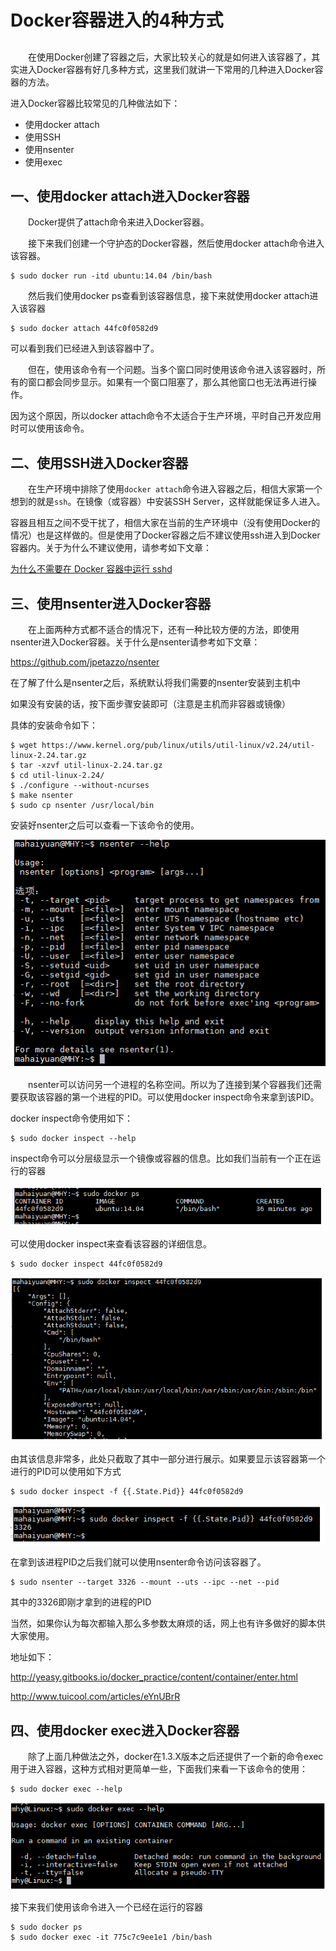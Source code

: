 # Docker容器进入的4种方式

## 

　　在使用Docker创建了容器之后，大家比较关心的就是如何进入该容器了，其实进入Docker容器有好几多种方式，这里我们就讲一下常用的几种进入Docker容器的方法。

进入Docker容器比较常见的几种做法如下：

- 使用docker attach
- 使用SSH
- 使用nsenter
- 使用exec

## 一、使用docker attach进入Docker容器

　　Docker提供了attach命令来进入Docker容器。

　　接下来我们创建一个守护态的Docker容器，然后使用docker attach命令进入该容器。

```
$ sudo docker run -itd ubuntu:14.04 /bin/bash 
```

　　然后我们使用docker ps查看到该容器信息，接下来就使用docker attach进入该容器

```
$ sudo docker attach 44fc0f0582d9
```

可以看到我们已经进入到该容器中了。

　　但在，使用该命令有一个问题。当多个窗口同时使用该命令进入该容器时，所有的窗口都会同步显示。如果有一个窗口阻塞了，那么其他窗口也无法再进行操作。

因为这个原因，所以docker attach命令不太适合于生产环境，平时自己开发应用时可以使用该命令。

## 二、使用SSH进入Docker容器

　　在生产环境中排除了使用`docker attach`命令进入容器之后，相信大家第一个想到的就是`ssh`。在镜像（或容器）中安装SSH Server，这样就能保证多人进入。

容器且相互之间不受干扰了，相信大家在当前的生产环境中（没有使用Docker的情况）也是这样做的。但是使用了Docker容器之后不建议使用ssh进入到Docker容器内。关于为什么不建议使用，请参考如下文章：

[为什么不需要在 Docker 容器中运行 sshd](http://www.oschina.net/translate/why-you-dont-need-to-run-sshd-in-docker?cmp)

## 三、使用nsenter进入Docker容器

　　在上面两种方式都不适合的情况下，还有一种比较方便的方法，即使用nsenter进入Docker容器。关于什么是nsenter请参考如下文章：

https://github.com/jpetazzo/nsenter

在了解了什么是nsenter之后，系统默认将我们需要的nsenter安装到主机中

如果没有安装的话，按下面步骤安装即可（注意是主机而非容器或镜像）

具体的安装命令如下：

```
$ wget https://www.kernel.org/pub/linux/utils/util-linux/v2.24/util-linux-2.24.tar.gz 
$ tar -xzvf util-linux-2.24.tar.gz 
$ cd util-linux-2.24/ 
$ ./configure --without-ncurses 
$ make nsenter 
$ sudo cp nsenter /usr/local/bin 
```

安装好nsenter之后可以查看一下该命令的使用。

![img](Docker容器进入的4种方式.assets/1029743-20170207155548994-360868860.png)

　　nsenter可以访问另一个进程的名称空间。所以为了连接到某个容器我们还需要获取该容器的第一个进程的PID。可以使用docker inspect命令来拿到该PID。

docker inspect命令使用如下：

```
$ sudo docker inspect --help
```

inspect命令可以分层级显示一个镜像或容器的信息。比如我们当前有一个正在运行的容器

![img](Docker容器进入的4种方式.assets/1029743-20170207155634916-549219563.png)

可以使用docker inspect来查看该容器的详细信息。

```
$ sudo docker inspect 44fc0f0582d9 
```

![img](Docker容器进入的4种方式.assets/1029743-20170207155716994-2125290004.png)

由其该信息非常多，此处只截取了其中一部分进行展示。如果要显示该容器第一个进行的PID可以使用如下方式

```
$ sudo docker inspect -f {{.State.Pid}} 44fc0f0582d9 
```

![img](Docker容器进入的4种方式.assets/1029743-20170207155822526-1845778456.png)

在拿到该进程PID之后我们就可以使用nsenter命令访问该容器了。

```
$ sudo nsenter --target 3326 --mount --uts --ipc --net --pid 
```

其中的3326即刚才拿到的进程的PID

当然，如果你认为每次都输入那么多参数太麻烦的话，网上也有许多做好的脚本供大家使用。

地址如下：

http://yeasy.gitbooks.io/docker_practice/content/container/enter.html

http://www.tuicool.com/articles/eYnUBrR

## 四、使用docker exec进入Docker容器

　　除了上面几种做法之外，docker在1.3.X版本之后还提供了一个新的命令exec用于进入容器，这种方式相对更简单一些，下面我们来看一下该命令的使用：

```
$ sudo docker exec --help  
```

![img](Docker容器进入的4种方式.assets/1029743-20170207160244682-1019071092.png)

接下来我们使用该命令进入一个已经在运行的容器

```
$ sudo docker ps 
$ sudo docker exec -it 775c7c9ee1e1 /bin/bash
```

